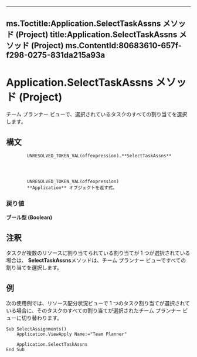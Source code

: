 

---
ms.Toctitle:Application.SelectTaskAssns メソッド (Project)
title:Application.SelectTaskAssns メソッド (Project)
ms.ContentId:80683610-657f-f298-0275-831da215a93a
---
# Application.SelectTaskAssns メソッド (Project)




チーム プランナー ビューで、選択されているタスクのすべての割り当てを選択します。

## 構文

            UNRESOLVED_TOKEN_VAL(offexpression).**SelectTaskAssns**




            UNRESOLVED_TOKEN_VAL(offexpression)
            **Application** オブジェクトを返す式。

### 戻り値
**ブール型 (Boolean)**





## 注釈
タスクが複数のリソースに割り当てられている割り当てが 1 つが選択されている場合は、 **SelectTaskAssns**メソッドは、チーム プランナー ビューですべての割り当てを選択します。



## 例
次の使用例では、リソース配分状況ビューで 1 つのタスク割り当てが選択されている場合に、そのタスクのすべての割り当てが選択されたチーム プランナー ビューに切り替わります。

```vba
Sub SelectAssignments() 
    Application.ViewApply Name:="Team Planner" 
 
    Application.SelectTaskAssns 
End Sub 

```





